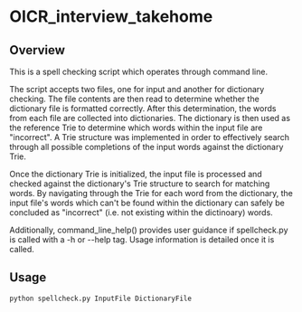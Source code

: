 # OICR_interview_takehome

## Overview

This is a spell checking script which operates through command line.

The script accepts two files, one for input and another for dictionary checking.
The file contents are then read to determine whether the dictionary file is formatted correctly.
After this determination, the words from each file are collected into dictionaries.
The dictionary is then used as the reference Trie to determine which words within the input
file are "incorrect". A Trie structure was implemented in order to effectively search through
all possible completions of the input words against the dictionary Trie.

Once the dictionary Trie is initialized, the input file is processed and checked against
the dictionary's Trie structure to search for matching words.
By navigating through the Trie for each word from the dictionary, the input file's words which
can't be found within the dictionary can safely be concluded as "incorrect" (i.e. not existing within 
the dictinoary) words. 

Additionally, command_line_help() provides user guidance if spellcheck.py is called with a -h or --help tag. Usage information is detailed once it is called.

## Usage

```python
python spellcheck.py InputFile DictionaryFile
```
